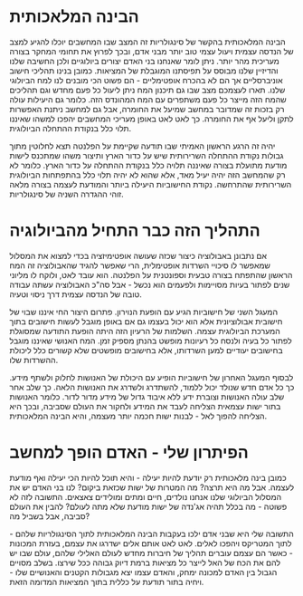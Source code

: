 הבינה המלאכותית
=====

הבינה המלאכותית בהקשר של סינגולריות זה המצב שבו המחשבים יוכלו להגיע למצב של הנדסה עצמית ויעול עצמי טוב יותר מבני אדם, ובכך לפרוץ את תחומי המחקר בצורה מעריכית מהר יותר. ניתן לומר שאנחנו בני האדם יצורים ביולוגיים ולכן החשיבה שלנו והדיזיין שלנו מבוסס על תפיסתנו המוגבלת של המציאות. כמובן בנינו תהליכי חישוב אוניברסליים אך הם לא בהכרח אופטימליים - הם פשוט הכי מובנים לנו למח הביולוגי שלנו. תארו לעצמכם מצב שבו גם תיכנון המח ניתן ליעול כל פעם מחדש וגם תהליכים שהמח הזה מייצר כל פעם משתפרים עם המח המהונדס הזה. כלומר גם היעילות עולה רק בזכות זה שמדובר במחשב שמיעל את החומרה, אבל גם למחשב ניתנת האפשרות לתקן וליעל אף את החומרה. כך לאט לאט באופן מעריכי המחשבים יהפכו למשהו שאיננו תלוי כלל בנקודת ההתחלה הביולוגית. 

יהיה זה הרגע הראשון האמיתי שבו תודעה שקיימת על הפלנטה תצא לחלוטין מתוך גבולות נקודת ההתחלה השרירותית שיש על כדור הארץ ותיצור משהו שמתכנס לישות מודעת מתועלת בצורה שאיננה תלויה כלל בנקודת ההתחלה על כדור הארץ. כלומר לא רק שהמחשב הזה יהיה יעיל מאד, אלא שהוא לא יהיה תלוי כלל בהתפתחות הביולוגית השרירותית שהתרחשה. נקודת החישוביות היעילה ביותר והמודעת לעצמה בצורה מלאה זוהי ההגדרה השניה של סינגולריות. 

התהליך הזה כבר התחיל מהביולוגיה
======

אם נתבונן באבולוציה כיצור שכזה שעושה אופטימיזציה בכדי למצוא את המסלול שמאפשר לו סיכויי השרדות אופטימלית, הרי שאפשר להגיד שהאבולוציה זה המח הראשון שהתפתח בצורה טבעית וספונטנית על הפלנטה. הוא עובד לאט, ולוקח לו מליוני שנים לפתור בעיות מסויימות ולפעמים הוא נכשל - אבל סה"כ האבולוציה עשתה עבודה טובה של הנדסה עצמית דרך ניסוי וטעיה. 

המעגל השני של חישוביות הגיע עם הופעת הנוירון. פתרום היצור החי איננו שבוי של חישובית אבולוציונית אלא הוא יכול בעצמו גם אם באופן מוגבל לעשות חישובים בתוך המערכת הביולוגית עצמה. השלמות של הרעיון הזה היתה הופעת התודעה שמסוגלת לפתור כל בעיה ולנסח כל רעיונות מופשט בהנתן מספיק זמן. המח האנושי שאיננו מוגבל בחישובים יעודיים למען השרדותו, אלא בחישובים מופשטים שלא קשורים כלל ליכולת ההשרדות שלו. 

לבסוף המעגל האחרון של חישוביות הופיע עם היכולת של האנושות לחלוק ולשתף מידע. כך כל אדם חדש שנולד יכול ללמוד, להשתדרג ולשדרג את האנושות הלאה. כך שלב אחר שלב עולה האנושות וצוברת ידע ללא איבוד גדול של מידע מדור לדור. כלומר האנושות בתור ישות עצמאית הצליחה לעבד את המידע ולחקור את העולם שסביבה, ובכך היא הצליחה להפוך לאל - לבנות ישות חכמה יותר מעצמה, והיא הבינה המלאכותית. 

הפיתרון שלי - האדם הופך למחשב
=====

כמובן בינה מלאכותית רק יודעת להיות יעילה - והיא תוכל להיות הכי יעילה ואף מודעת לעצמה. אבל מה היא תרצה? מה המטרות של ישות שכזאת ביקום? לנו בני האדם יש את המסלול הביולוגי שלנו אנחנו נולדים, חיים ומתים ומולידים צאצאים. התשובה לזה לא פשוטה - מה בכלל תהיה אג'נדה של ישות מודעת שלא מתה לעולם? להבין את העולם סביבה, אבל בשביל מה? 

התשובה שלי היא שבני אדם ילכו בעקבות הבינה המלאכותית לתוך הסינגולריות שלהם - לתוך המטריקס ויהפכו לאלים. לאט לאט אותם אלים ישדרגו את עצמם, בעזרת המכונות - כאשר הם עצמם עוברים תהליך של חיברות מחדש לעולם האלילי שלהם, עולם שבו יש להם את הכח של האל לייצר כל מציאות ברמת דיוק גבוהה ככל שירצו. בשלב מסויים הגבול בין האדם למכונה ימחק, והאדם עצמו יצא מגבולות הקטנים והאנושיים שלו - ויחיה בתור תודעת על כללית בתוך המציאות המדומה הזאת. 


